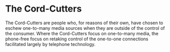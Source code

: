 The Cord-Cutters
================

The Cord-Cutters are people who, for reasons of their own, have chosen to eschew
one-to-many media sources when they are outside of the control of the consumer.
Where the Cord-Cutters focus on one-to-many media, the phone-free focus on
retaking control of the one-to-one connections facilitated largely by telephone
technology.
